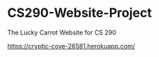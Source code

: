 # CS290-Website-Project
The Lucky Carrot Website for CS 290

https://cryptic-cove-26581.herokuapp.com/
